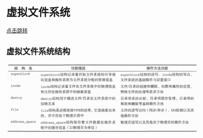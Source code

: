 
# 虚拟文件系统
[点击跳转](https://zhuanlan.zhihu.com/p/402127017)

## 虚拟文件系统结构
![VFS](README.assets/VFS.png)
